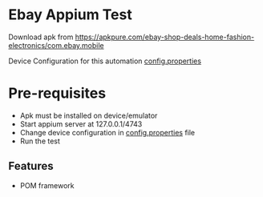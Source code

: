 # Ebay Appium Test

Download apk from https://apkpure.com/ebay-shop-deals-home-fashion-electronics/com.ebay.mobile

Device Configuration for this automation [config.properties](app/src/test/resources/config.properties)

# Pre-requisites

* Apk must be installed on device/emulator
* Start appium server at 127.0.0.1/4743
* Change device configuration in [config.properties](app/src/test/resources/config.properties) file
* Run the test

## Features ##
* POM framework
